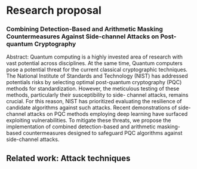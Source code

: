 # Research proposal

<h3 align="left">Combining Detection-Based and Arithmetic Masking Countermeasures Against Side-channel Attacks on Post-quantum Cryptography
</h3>

Abstract: Quantum computing is a highly invested area of research with vast potential across disciplines. At the same time, Quantum computers pose a potential threat for the current classical cryptographic techniques. The National Institute of Standards and Technology (NIST) has addressed potentials risks by selecting optimal post-quantum cryptography (PQC) methods for standardization. However, the meticulous testing of these methods, particularly their susceptibility to side- channel attacks, remains crucial. For this reason, NIST has prioritized evaluating the resilience of candidate algorithms against such attacks. Recent demonstrations of side-channel attacks on PQC methods employing deep learning have surfaced exploiting vulnerabilities. To mitigate these threats, we propose the implementation of combined detection-based and arithmetic masking-based countermeasures designed to safeguard PQC algorithms against side-channel attacks.

## Related work: Attack techniques

